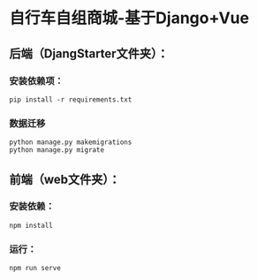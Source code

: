 # 自行车自组商城-基于Django+Vue
## 后端（DjangStarter文件夹）：
### 安装依赖项：
  `pip install -r requirements.txt`
### 数据迁移
  `python manage.py makemigrations`  
  `python manage.py migrate`

## 前端（web文件夹）：
### 安装依赖：
  `npm install`
### 运行：
  `npm run serve`
